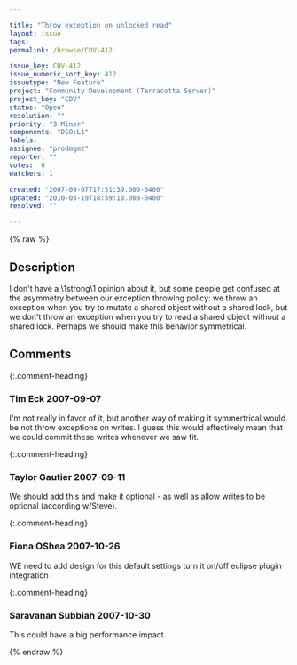 ```yaml
---

title: "Throw exception on unlocked read"
layout: issue
tags: 
permalink: /browse/CDV-412

issue_key: CDV-412
issue_numeric_sort_key: 412
issuetype: "New Feature"
project: "Community Development (Terracotta Server)"
project_key: "CDV"
status: "Open"
resolution: ""
priority: "3 Minor"
components: "DSO:L1"
labels: 
assignee: "prodmgmt"
reporter: ""
votes:  0
watchers: 1

created: "2007-09-07T17:51:39.000-0400"
updated: "2010-03-19T18:59:10.000-0400"
resolved: ""

---
```




{% raw %}



## Description

<div markdown="1" class="description">

I don't have a \1strong\1 opinion about it, but some people get confused at the asymmetry between our exception throwing policy: we throw an exception when you try to mutate a shared object without a shared lock, but we don't throw an exception when you try to read a shared object without a shared lock.  Perhaps we should make this behavior symmetrical.

</div>

## Comments


{:.comment-heading}
### **Tim Eck** <span class="date">2007-09-07</span>

<div markdown="1" class="comment">

I'm not really in favor of it, but another way of making it symmertrical would be not throw exceptions on writes. I guess this would effectively mean that we could commit these writes whenever we saw fit. 

</div>


{:.comment-heading}
### **Taylor Gautier** <span class="date">2007-09-11</span>

<div markdown="1" class="comment">

We should add this and make it optional - as well as allow writes to be optional (according w/Steve).

</div>


{:.comment-heading}
### **Fiona OShea** <span class="date">2007-10-26</span>

<div markdown="1" class="comment">

WE need to add design for this
default settings
turn it on/off
eclipse plugin integration

</div>


{:.comment-heading}
### **Saravanan Subbiah** <span class="date">2007-10-30</span>

<div markdown="1" class="comment">

This could have a big performance impact.

</div>



{% endraw %}
